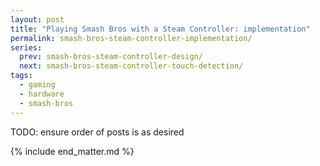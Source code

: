 ```yaml
---
layout: post
title: "Playing Smash Bros with a Steam Controller: implementation"
permalink: smash-bros-steam-controller-implementation/
series:
  prev: smash-bros-steam-controller-design/
  next: smash-bros-steam-controller-touch-detection/
tags:
  - gaming
  - hardware
  - smash-bros
---
```


TODO: ensure order of posts is as desired

{% include end_matter.md %}
